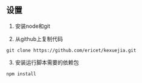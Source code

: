 ## 设置
1. 安装node和git

2. 从github上复制代码

  ```
  git clone https://github.com/ericet/kexuejia.git
  ```

3. 安装运行脚本需要的依赖包

  ```
  npm install
  ```

